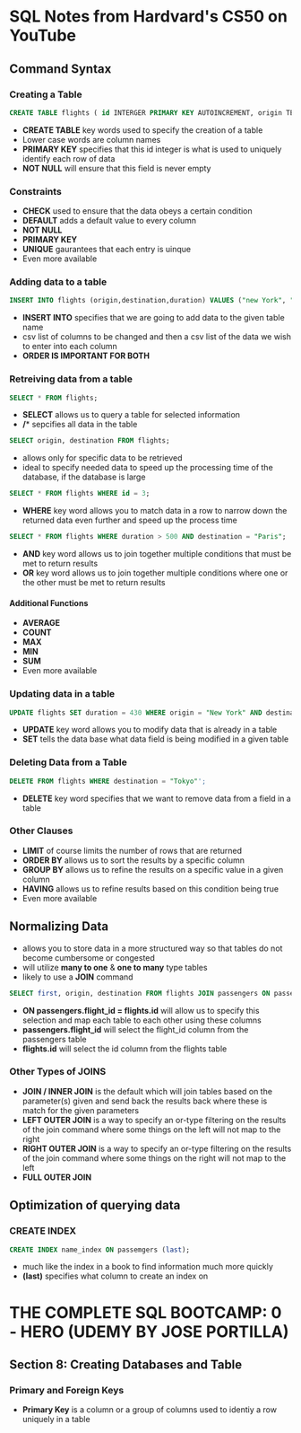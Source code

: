 # SQL Notes from Hardvard's CS50 on YouTube

## Command Syntax
### Creating a Table
```sql
CREATE TABLE flights ( id INTERGER PRIMARY KEY AUTOINCREMENT, origin TEXT NOT NULL, destination TEXT NOT NULL, duration INTEGER NOT NULL):
```
* **CREATE TABLE** key words used to specify the creation of a table
* Lower case words are column names
* **PRIMARY KEY** specifies that this id integer is what is used to uniquely identify each row of data
* **NOT NULL** will ensure that this field is never empty

### Constraints
* **CHECK** used to ensure that the data obeys a certain condition
* **DEFAULT** adds a default value to every column
* **NOT NULL** 
* **PRIMARY KEY** 
* **UNIQUE** gaurantees that each entry is uinque
* Even more available

### Adding data to a table
```sql
INSERT INTO flights (origin,destination,duration) VALUES ("new York", "London", "415);
```
* **INSERT INTO** specifies that we are going to add data to the given table name
* csv list of columns to be changed and then a csv list of the data we wish to enter into each column
* **ORDER IS IMPORTANT FOR BOTH**

### Retreiving data from a table
```sql
SELECT * FROM flights;
```
* **SELECT** allows us to query a table for selected information
* **/*** sepcifies all data in the table

```sql
SELECT origin, destination FROM flights;
```
* allows only for specific data to be retrieved
* ideal to specify needed data to speed up the processing time of the database, if the database is large

```sql
SELECT * FROM flights WHERE id = 3;
```
* **WHERE** key word allows you to match data in a row to narrow down the returned data even further and speed up the process time

```sql
SELECT * FROM flights WHERE duration > 500 AND destination = "Paris";
```
* **AND** key word allows us to join together multiple conditions that must be met to return results
* **OR** key word allows us to join together multiple conditions where one or the other must be met to return results

#### Additional Functions
* **AVERAGE** 
* **COUNT** 
* **MAX** 
* **MIN** 
* **SUM** 
* Even more available

### Updating data in a table
```sql
UPDATE flights SET duration = 430 WHERE origin = "New York" AND destination = "London";
```
* **UPDATE** key word allows you to modify data that is already in a table
* **SET** tells the data base what data field is being modified in a given table

### Deleting Data from a Table
```sql
DELETE FROM flights WHERE destination = "Tokyo"';
```
* **DELETE** key word specifies that we want to remove data from a field in a table

### Other Clauses
* **LIMIT** of course limits the number of rows that are returned
* **ORDER BY** allows us to sort the results by a specific column
* **GROUP BY** allows us to refine the results on a specific value in a given column
* **HAVING** allows us to refine results based on this condition being true
* Even more available

## Normalizing Data
* allows you to store data in a more structured way so that tables do not become cumbersome or congested
* will utilize **many to one** & **one to many** type tables
* likely to use a **JOIN** command
```sql
SELECT first, origin, destination FROM flights JOIN passengers ON passengers.flight_id = flights.id;
```
* **ON passengers.flight_id = flights.id** will allow us to specify this selection and map each table to each other using these columns
* **passengers.flight_id** will select the flight_id column from the passengers table
* **flights.id** will select the id column from the flights table

### Other Types of JOINS
* **JOIN / INNER JOIN** is the default which will join tables based on the parameter(s) given and send back the results back where these is match for the given parameters
* **LEFT OUTER JOIN** is a way to specify an or-type filtering on the results of the join command where some things on the left will not map to the right
* **RIGHT OUTER JOIN** is a way to specify an or-type filtering on the results of the join command where some things on the right will not map to the left
* **FULL OUTER JOIN** 

## Optimization of querying data
### CREATE INDEX
```sql
CREATE INDEX name_index ON passemgers (last);
```
* much like the index in a book to find information much more quickly
* **(last)** specifies what column to create an index on





# THE COMPLETE SQL BOOTCAMP: 0 - HERO (UDEMY BY JOSE PORTILLA)

## Section 8: Creating Databases and Table
### Primary and Foreign Keys
* **Primary Key** is a column or a group of columns used to identiy a row uniquely in a table


























